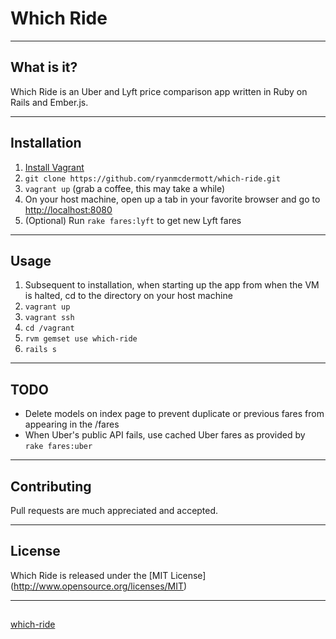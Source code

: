 # Which Ride

----
## What is it?


Which Ride is an Uber and Lyft price comparison app written in Ruby on Rails and Ember.js.


----
## Installation
1. [Install Vagrant](http://www.vagrantup.com/downloads)
2. `git clone https://github.com/ryanmcdermott/which-ride.git` 
3. `vagrant up` (grab a coffee, this may take a while)
4. On your host machine, open up a tab in your favorite browser and go to [http://localhost:8080](http://localhost:8080)
5. (Optional) Run `rake fares:lyft` to get new Lyft fares


----
## Usage
1. Subsequent to installation, when starting up the app from when the VM is halted, cd to the directory on your host machine
2. `vagrant up`
3. `vagrant ssh`
4. `cd /vagrant`
5. `rvm gemset use which-ride`
6. `rails s`

----
## TODO
* Delete models on index page to prevent duplicate or previous fares from appearing in the /fares
* When Uber's public API fails, use cached Uber fares as provided by `rake fares:uber`

----
## Contributing
Pull requests are much appreciated and accepted.


----
## License
Which Ride is released under the [MIT License] (http://www.opensource.org/licenses/MIT)

----
## 
[which-ride](http://whichride.herokuapp.com/)